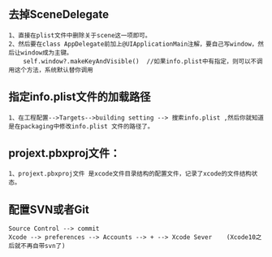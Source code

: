 ## 去掉SceneDelegate
    1、直接在plist文件中删除关于scene这一项即可。
    2、然后要在class AppDelegate前加上@UIApplicationMain注解，要自己写window，然后让window成为主键。
        self.window?.makeKeyAndVisible()  //如果info.plist中有指定，则可以不调用这个方法，系统默认替你调用
    
## 指定info.plist文件的加载路径
    1、在工程配置-->Targets-->building setting --> 搜索info.plist ,然后你就知道是在packaging中修改info.plist 文件的路径了。 

## projext.pbxproj文件： 
    1、projext.pbxproj文件 是xcode文件目录结构的配置文件，记录了xcode的文件结构状态。

## 配置SVN或者Git
    Source Control --> commit
    Xcode --> preferences --> Accounts --> + --> Xcode Sever    (Xcode10之后就不再自带svn了)

